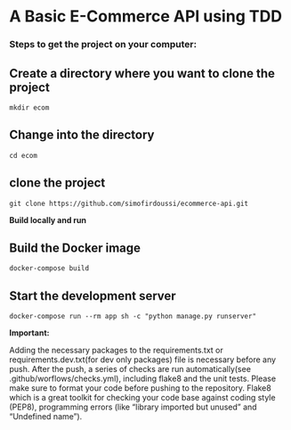 <h1> A Basic E-Commerce API using TDD </h1>

<h3> Steps to get the project on your computer: </h3>

## Create a directory where you want to clone the project
`````shell script
mkdir ecom
`````

## Change into the directory
`````shell script
cd ecom
`````

## clone the project
`````shell script
git clone https://github.com/simofirdoussi/ecommerce-api.git
`````

**Build locally and run**

## Build the Docker image
`````shell script
docker-compose build
`````

## Start the development server
`````shell script
docker-compose run --rm app sh -c "python manage.py runserver"
`````

**Important:**

Adding the necessary packages to the requirements.txt or requirements.dev.txt(for dev only packages) file is necessary before any push.
After the push, a series of checks are run automatically(see .github/worflows/checks.yml), including flake8 and the unit tests. Please make sure to format your code before pushing to the repository.
Flake8 which is a great toolkit for checking your code base against coding style (PEP8), programming errors (like “library imported but unused” and “Undefined name”).
